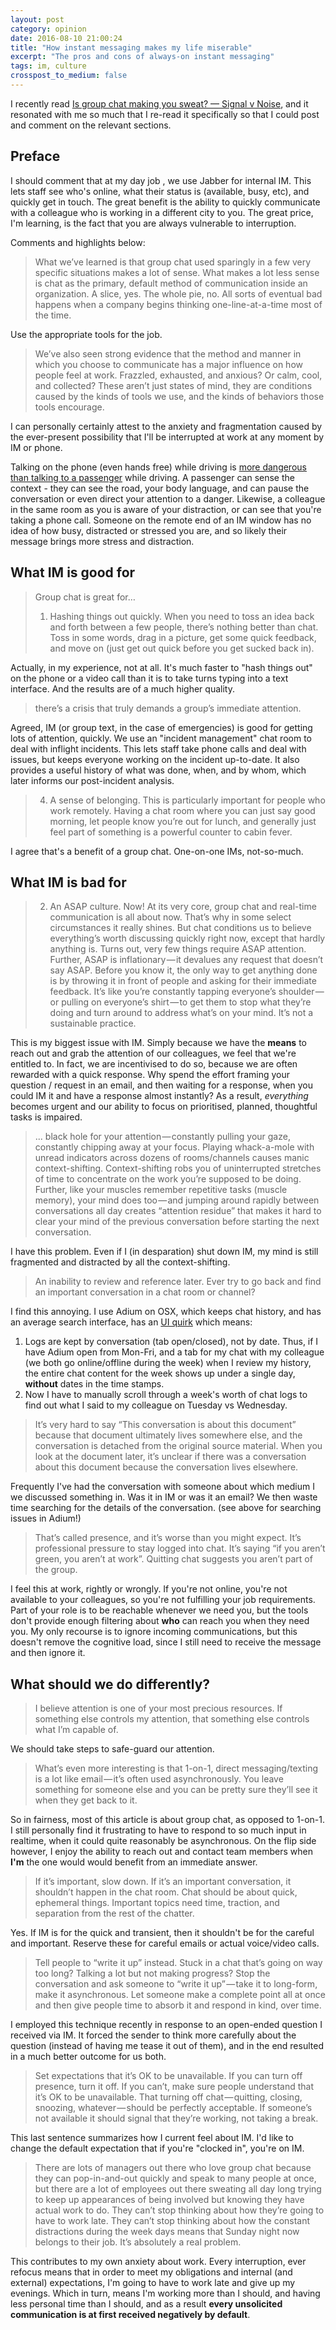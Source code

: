 ```yaml
---
layout: post
category: opinion
date: 2016-08-10 21:00:24
title: "How instant messaging makes my life miserable"
excerpt: "The pros and cons of always-on instant messaging"
tags: im, culture
crosspost_to_medium: false
---
```


I recently read [Is group chat making you sweat? — Signal v Noise](https://m.signalvnoise.com/is-group-chat-making-you-sweat-744659addf7d#.ivqcxcx8a), and it resonated with me so much that I re-read it specifically so that I could post and comment on the relevant sections.

## Preface
I should comment that at my day job , we use Jabber for internal IM. This lets staff see who's online, what their status is (available, busy, etc), and quickly get in touch. The great benefit is the ability to quickly communicate with a colleague who is working in a different city to you. The great price, I'm learning, is the fact that you are always vulnerable to interruption.

Comments and highlights below:

> What we’ve learned is that group chat used sparingly in a few very specific situations makes a lot of sense. What makes a lot less sense is chat as the primary, default method of communication inside an organization. A slice, yes. The whole pie, no. All sorts of eventual bad happens when a company begins thinking one-line-at-a-time most of the time.

​Use the appropriate tools for the job.

> We’ve also seen strong evidence that the method and manner in which you choose to communicate has a major influence on how people feel at work. Frazzled, exhausted, and anxious? Or calm, cool, and collected? These aren’t just states of mind, they are conditions caused by the kinds of tools we use, and the kinds of behaviors those tools encourage.

I can personally certainly attest to the anxiety and fragmentation caused by the ever-present possibility that I'll be interrupted at work at any moment by IM or phone.

Talking on the phone (even hands free) while driving is [more dangerous than talking to a passenger](http://well.blogs.nytimes.com/2008/12/01/chatty-driving-phones-vs-passengers/?_r=0) while driving. A passenger can sense the context - they can see the road, your body language, and can pause the conversation or even direct your attention to a danger. Likewise,  a colleague in the same room as you is aware of your distraction, or can see that you're taking a phone call. Someone on the remote end of an IM window has no idea of how busy, distracted or stressed you are, and so likely their message brings more stress and distraction.

## What IM is good for

> Group chat is great for…
>
> 1. Hashing things out quickly. When you need to toss an idea back and forth between a few people, there’s nothing better than chat. Toss in some words, drag in a picture, get some quick feedback, and move on (just get out quick before you get sucked back in).

Actually, in my experience, not at all. It's much faster to "hash things out" on the phone or a video call than it is to take turns typing into a text interface. And the results are of a much higher quality.

> there’s a crisis that truly demands a group’s immediate attention.

Agreed, IM (or group text, in the case of emergencies) is good for getting lots of attention, quickly. We use an "incident management" chat room to deal with inflight incidents. This lets staff take phone calls and deal with issues, but keeps everyone working on the incident up-to-date. It also provides a useful history of what was done, when, and by whom, which later informs our post-incident analysis.

> 4. A sense of belonging. This is particularly important for people who work remotely. Having a chat room where you can just say good morning, let people know you’re out for lunch, and generally just feel part of something is a powerful counter to cabin fever.

I agree that's a benefit of a group chat. One-on-one IMs, not-so-much.

## What IM is bad for

> 2. An ASAP culture. Now! At its very core, group chat and real-time communication is all about now. That’s why in some select circumstances it really shines. But chat conditions us to believe everything’s worth discussing quickly right now, except that hardly anything is. Turns out, very few things require ASAP attention. Further, ASAP is inflationary — it devalues any request that doesn’t say ASAP. Before you know it, the only way to get anything done is by throwing it in front of people and asking for their immediate feedback. It’s like you’re constantly tapping everyone’s shoulder — or pulling on everyone’s shirt — to get them to stop what they’re doing and turn around to address what’s on your mind. It’s not a sustainable practice.

This is my biggest issue with IM. Simply because we have the __means__ to reach out and grab the attention of our colleagues, we feel that we're entitled to. In fact, we are incentivised to do so, because we are often rewarded with a quick response. Why spend the effort framing your question / request in an email, and then waiting for a response, when you could IM it and have a response almost instantly? As a result, _everything_ becomes urgent and our ability to focus on prioritised, planned, thoughtful tasks is impaired.

> ... black hole for your attention — constantly pulling your gaze, constantly chipping away at your focus. Playing whack-a-mole with unread indicators across dozens of rooms/channels causes manic context-shifting. Context-shifting robs you of uninterrupted stretches of time to concentrate on the work you’re supposed to be doing. Further, like your muscles remember repetitive tasks (muscle memory), your mind does too — and jumping around rapidly between conversations all day creates “attention residue” that makes it hard to clear your mind of the previous conversation before starting the next conversation.

​I have this problem. Even if I (in desparation) shut down IM, my mind is still fragmented and distracted by all the context-shifting.

> An inability to review and reference later. Ever try to go back and find an important conversation in a chat room or channel?

I find this annoying. I use Adium on OSX, which keeps chat history, and has an average search interface, has an  [UI quirk](https://trac.adium.im/ticket/6323) which means:

1. Logs are kept by conversation (tab open/closed), not by date. Thus, if I have Adium open from Mon-Fri, and a tab for my chat with my colleague (we both go online/offline during the week) when I review my history, the entire chat content for the week shows up under a single day, __without__ dates in the time stamps.
2. Now I have to manually scroll through a week's worth of chat logs to find out what I said to my colleague on Tuesday vs Wednesday.

> It’s very hard to say “This conversation is about this document” because that document ultimately lives somewhere else, and the conversation is detached from the original source material. When you look at the document later, it’s unclear if there was a conversation about this document because the conversation lives elsewhere.

​Frequently I've had the conversation with someone about which medium I we discussed something in. Was it in IM or was it an email? We then waste time searching for the details of the conversation. (see above for searching issues in Adium!)

> That’s called presence, and it’s worse than you might expect. It’s professional pressure to stay logged into chat. It’s saying “if you aren’t green, you aren’t at work”. Quitting chat suggests you aren’t part of the group.

​I feel this at work, rightly or wrongly. If you're not online, you're not available to your colleagues, so you're not fulfilling your job requirements. Part of your role is to be reachable whenever we need you, but the tools don't provide enough filtering about __who__ can reach you when they need you. My only recourse is to ignore incoming communications, but this doesn't remove the cognitive load, since I still need to receive the message and then ignore it.

## What should we do differently?

> I believe attention is one of your most precious resources. If something else controls my attention, that something else controls what I’m capable of.

We should take steps to safe-guard our attention.

> What’s even more interesting is that 1-on-1, direct messaging/texting is a lot like email — it’s often used asynchronously. You leave something for someone else and you can be pretty sure they’ll see it when they get back to it.

​So in fairness, most of this article is about group chat, as opposed to 1-on-1. I still personally find it frustrating to have to respond to so much input in realtime, when it could quite reasonably be asynchronous. On the flip side however, I enjoy the ability to reach out and contact team members when __I'm__ the one would would benefit from an immediate answer.

> If it’s important, slow down. If it’s an important conversation, it shouldn’t happen in the chat room. Chat should be about quick, ephemeral things. Important topics need time, traction, and separation from the rest of the chatter.

​Yes. If IM is for the quick and transient, then it shouldn't be for the careful and important. Reserve these for careful emails or actual voice/video calls.

> Tell people to “write it up” instead. Stuck in a chat that’s going on way too long? Talking a lot but not making progress? Stop the conversation and ask someone to “write it up” — take it to long-form, make it asynchronous. Let someone make a complete point all at once and then give people time to absorb it and respond in kind, over time.

​I employed this technique recently in response to an open-ended question I received via IM. It forced the sender to think more carefully about the question (instead of having me tease it out of them), and in the end resulted in a much better outcome for us both.

> Set expectations that it’s OK to be unavailable. If you can turn off presence, turn it off. If you can’t, make sure people understand that it’s OK to be unavailable. That turning off chat — quitting, closing, snoozing, whatever — should be perfectly acceptable. If someone’s not available it should signal that they’re working, not taking a break.

This last sentence summarizes how I current feel about IM. I'd like to change the default expectation that if you're "clocked in", you're on IM.

> There are lots of managers out there who love group chat because they can pop-in-and-out quickly and speak to many people at once, but there are a lot of employees out there sweating all day long trying to keep up appearances of being involved but knowing they have actual work to do. They can’t stop thinking about how they’re going to have to work late. They can’t stop thinking about how the constant distractions during the week days means that Sunday night now belongs to their job. It’s absolutely a real problem.

This contributes to my own anxiety about work. Every interruption, ever refocus means that in order to meet my obligations and internal (and external) expectations, I'm going to have to work late and give up my evenings. Which in turn, means I'm working more than I should, and having less personal time than I should, and as a result __every unsolicited communication is at first received negatively by default__.
